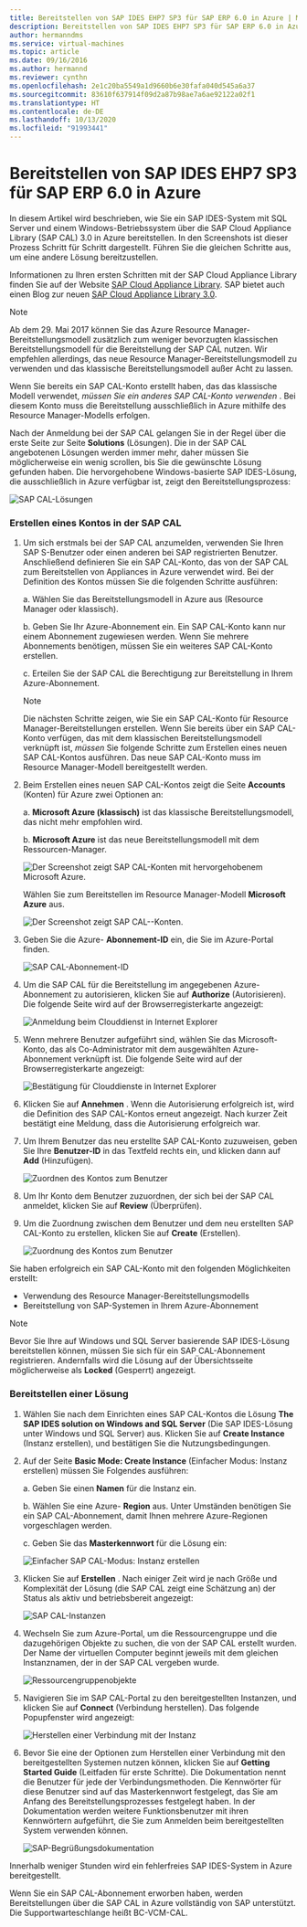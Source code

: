 ```yaml
---
title: Bereitstellen von SAP IDES EHP7 SP3 für SAP ERP 6.0 in Azure | Microsoft-Dokumentation
description: Bereitstellen von SAP IDES EHP7 SP3 für SAP ERP 6.0 in Azure
author: hermanndms
ms.service: virtual-machines
ms.topic: article
ms.date: 09/16/2016
ms.author: hermannd
ms.reviewer: cynthn
ms.openlocfilehash: 2e1c20ba5549a1d9660b6e30fafa040d545a6a37
ms.sourcegitcommit: 83610f637914f09d2a87b98ae7a6ae92122a02f1
ms.translationtype: HT
ms.contentlocale: de-DE
ms.lasthandoff: 10/13/2020
ms.locfileid: "91993441"
---
```

# <a name="deploy-sap-ides-ehp7-sp3-for-sap-erp-60-on-azure"></a>Bereitstellen von SAP IDES EHP7 SP3 für SAP ERP 6.0 in Azure
In diesem Artikel wird beschrieben, wie Sie ein SAP IDES-System mit SQL Server und einem Windows-Betriebssystem über die SAP Cloud Appliance Library (SAP CAL) 3.0 in Azure bereitstellen. In den Screenshots ist dieser Prozess Schritt für Schritt dargestellt. Führen Sie die gleichen Schritte aus, um eine andere Lösung bereitzustellen.

Informationen zu Ihren ersten Schritten mit der SAP Cloud Appliance Library finden Sie auf der Website [SAP Cloud Appliance Library](https://cal.sap.com/). SAP bietet auch einen Blog zur neuen [SAP Cloud Appliance Library 3.0](https://scn.sap.com/community/cloud-appliance-library/blog/2016/05/27/sap-cloud-appliance-library-30-came-with-a-new-user-experience). 

> [!NOTE]
> Ab dem 29. Mai 2017 können Sie das Azure Resource Manager-Bereitstellungsmodell zusätzlich zum weniger bevorzugten klassischen Bereitstellungsmodell für die Bereitstellung der SAP CAL nutzen. Wir empfehlen allerdings, das neue Resource Manager-Bereitstellungsmodell zu verwenden und das klassische Bereitstellungsmodell außer Acht zu lassen.

Wenn Sie bereits ein SAP CAL-Konto erstellt haben, das das klassische Modell verwendet, *müssen Sie ein anderes SAP CAL-Konto verwenden* . Bei diesem Konto muss die Bereitstellung ausschließlich in Azure mithilfe des Resource Manager-Modells erfolgen.

Nach der Anmeldung bei der SAP CAL gelangen Sie in der Regel über die erste Seite zur Seite **Solutions** (Lösungen). Die in der SAP CAL angebotenen Lösungen werden immer mehr, daher müssen Sie möglicherweise ein wenig scrollen, bis Sie die gewünschte Lösung gefunden haben. Die hervorgehobene Windows-basierte SAP IDES-Lösung, die ausschließlich in Azure verfügbar ist, zeigt den Bereitstellungsprozess:

![SAP CAL-Lösungen](./media/cal-ides-erp6-ehp7-sp3-sql/ides-pic1.jpg)

### <a name="create-an-account-in-the-sap-cal"></a>Erstellen eines Kontos in der SAP CAL
1. Um sich erstmals bei der SAP CAL anzumelden, verwenden Sie Ihren SAP S-Benutzer oder einen anderen bei SAP registrierten Benutzer. Anschließend definieren Sie ein SAP CAL-Konto, das von der SAP CAL zum Bereitstellen von Appliances in Azure verwendet wird. Bei der Definition des Kontos müssen Sie die folgenden Schritte ausführen:

    a. Wählen Sie das Bereitstellungsmodell in Azure aus (Resource Manager oder klassisch).

    b. Geben Sie Ihr Azure-Abonnement ein. Ein SAP CAL-Konto kann nur einem Abonnement zugewiesen werden. Wenn Sie mehrere Abonnements benötigen, müssen Sie ein weiteres SAP CAL-Konto erstellen.
    
    c. Erteilen Sie der SAP CAL die Berechtigung zur Bereitstellung in Ihrem Azure-Abonnement.

   > [!NOTE]
   >  Die nächsten Schritte zeigen, wie Sie ein SAP CAL-Konto für Resource Manager-Bereitstellungen erstellen. Wenn Sie bereits über ein SAP CAL-Konto verfügen, das mit dem klassischen Bereitstellungsmodell verknüpft ist, *müssen* Sie folgende Schritte zum Erstellen eines neuen SAP CAL-Kontos ausführen. Das neue SAP CAL-Konto muss im Resource Manager-Modell bereitgestellt werden.

1. Beim Erstellen eines neuen SAP CAL-Kontos zeigt die Seite **Accounts** (Konten) für Azure zwei Optionen an: 

    a. **Microsoft Azure (klassisch)** ist das klassische Bereitstellungsmodell, das nicht mehr empfohlen wird.

    b. **Microsoft Azure** ist das neue Bereitstellungsmodell mit dem Ressourcen-Manager.

    ![Der Screenshot zeigt SAP CAL-Konten mit hervorgehobenem Microsoft Azure.](./media/cal-ides-erp6-ehp7-sp3-sql/s4h-pic-2a.PNG)

    Wählen Sie zum Bereitstellen im Resource Manager-Modell **Microsoft Azure** aus.

    ![Der Screenshot zeigt SAP CAL--Konten.](./media/cal-ides-erp6-ehp7-sp3-sql/s4h-pic3c.PNG)

1. Geben Sie die Azure- **Abonnement-ID** ein, die Sie im Azure-Portal finden. 

    ![SAP CAL-Abonnement-ID](./media/cal-ides-erp6-ehp7-sp3-sql/s4h-pic3c.PNG)

1. Um die SAP CAL für die Bereitstellung im angegebenen Azure-Abonnement zu autorisieren, klicken Sie auf **Authorize** (Autorisieren). Die folgende Seite wird auf der Browserregisterkarte angezeigt:

    ![Anmeldung beim Clouddienst in Internet Explorer](./media/cal-ides-erp6-ehp7-sp3-sql/s4h-pic4c.PNG)

1. Wenn mehrere Benutzer aufgeführt sind, wählen Sie das Microsoft-Konto, das als Co-Administrator mit dem ausgewählten Azure-Abonnement verknüpft ist. Die folgende Seite wird auf der Browserregisterkarte angezeigt:

    ![Bestätigung für Clouddienste in Internet Explorer](./media/cal-ides-erp6-ehp7-sp3-sql/s4h-pic5a.PNG)

1. Klicken Sie auf **Annehmen** . Wenn die Autorisierung erfolgreich ist, wird die Definition des SAP CAL-Kontos erneut angezeigt. Nach kurzer Zeit bestätigt eine Meldung, dass die Autorisierung erfolgreich war.

1. Um Ihrem Benutzer das neu erstellte SAP CAL-Konto zuzuweisen, geben Sie Ihre **Benutzer-ID** in das Textfeld rechts ein, und klicken dann auf **Add** (Hinzufügen). 

    ![Zuordnen des Kontos zum Benutzer](./media/cal-ides-erp6-ehp7-sp3-sql/s4h-pic8a.PNG)

1. Um Ihr Konto dem Benutzer zuzuordnen, der sich bei der SAP CAL anmeldet, klicken Sie auf **Review** (Überprüfen). 

1. Um die Zuordnung zwischen dem Benutzer und dem neu erstellten SAP CAL-Konto zu erstellen, klicken Sie auf **Create** (Erstellen).

    ![Zuordnung des Kontos zum Benutzer](./media/cal-ides-erp6-ehp7-sp3-sql/s4h-pic9b.PNG)

Sie haben erfolgreich ein SAP CAL-Konto mit den folgenden Möglichkeiten erstellt:

- Verwendung des Resource Manager-Bereitstellungsmodells
- Bereitstellung von SAP-Systemen in Ihrem Azure-Abonnement

> [!NOTE]
> Bevor Sie Ihre auf Windows und SQL Server basierende SAP IDES-Lösung bereitstellen können, müssen Sie sich für ein SAP CAL-Abonnement registrieren. Andernfalls wird die Lösung auf der Übersichtsseite möglicherweise als **Locked** (Gesperrt) angezeigt.

### <a name="deploy-a-solution"></a>Bereitstellen einer Lösung
1. Wählen Sie nach dem Einrichten eines SAP CAL-Kontos die Lösung **The SAP IDES solution on Windows and SQL Server** (Die SAP IDES-Lösung unter Windows und SQL Server) aus. Klicken Sie auf **Create Instance** (Instanz erstellen), und bestätigen Sie die Nutzungsbedingungen. 

1. Auf der Seite **Basic Mode: Create Instance** (Einfacher Modus: Instanz erstellen) müssen Sie Folgendes ausführen:

    a. Geben Sie einen **Namen** für die Instanz ein.

    b. Wählen Sie eine Azure- **Region** aus. Unter Umständen benötigen Sie ein SAP CAL-Abonnement, damit Ihnen mehrere Azure-Regionen vorgeschlagen werden.

    c.  Geben Sie das **Masterkennwort** für die Lösung ein:

    ![Einfacher SAP CAL-Modus: Instanz erstellen](./media/cal-ides-erp6-ehp7-sp3-sql/ides-pic10a.png)

1. Klicken Sie auf **Erstellen** . Nach einiger Zeit wird je nach Größe und Komplexität der Lösung (die SAP CAL zeigt eine Schätzung an) der Status als aktiv und betriebsbereit angezeigt: 

    ![SAP CAL-Instanzen](./media/cal-ides-erp6-ehp7-sp3-sql/ides-pic12a.png)

1. Wechseln Sie zum Azure-Portal, um die Ressourcengruppe und die dazugehörigen Objekte zu suchen, die von der SAP CAL erstellt wurden. Der Name der virtuellen Computer beginnt jeweils mit dem gleichen Instanznamen, der in der SAP CAL vergeben wurde.

    ![Ressourcengruppenobjekte](./media/cal-ides-erp6-ehp7-sp3-sql/ides_resource_group.PNG)

1. Navigieren Sie im SAP CAL-Portal zu den bereitgestellten Instanzen, und klicken Sie auf **Connect** (Verbindung herstellen). Das folgende Popupfenster wird angezeigt: 

    ![Herstellen einer Verbindung mit der Instanz](./media/cal-ides-erp6-ehp7-sp3-sql/ides-pic14a.PNG)

1. Bevor Sie eine der Optionen zum Herstellen einer Verbindung mit den bereitgestellten Systemen nutzen können, klicken Sie auf **Getting Started Guide** (Leitfaden für erste Schritte). Die Dokumentation nennt die Benutzer für jede der Verbindungsmethoden. Die Kennwörter für diese Benutzer sind auf das Masterkennwort festgelegt, das Sie am Anfang des Bereitstellungsprozesses festgelegt haben. In der Dokumentation werden weitere Funktionsbenutzer mit ihren Kennwörtern aufgeführt, die Sie zum Anmelden beim bereitgestellten System verwenden können.

    ![SAP-Begrüßungsdokumentation](./media/cal-ides-erp6-ehp7-sp3-sql/ides-pic15.jpg)

Innerhalb weniger Stunden wird ein fehlerfreies SAP IDES-System in Azure bereitgestellt.

Wenn Sie ein SAP CAL-Abonnement erworben haben, werden Bereitstellungen über die SAP CAL in Azure vollständig von SAP unterstützt. Die Supportwarteschlange heißt BC-VCM-CAL.

